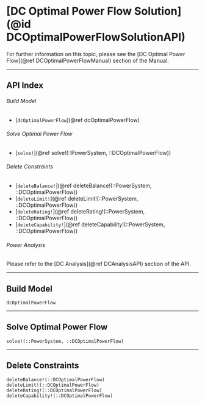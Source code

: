 # [DC Optimal Power Flow Solution](@id DCOptimalPowerFlowSolutionAPI)

For further information on this topic, please see the [DC Optimal Power Flow](@ref DCOptimalPowerFlowManual) section of the Manual.

---

## API Index

###### Build Model
* [`dcOptimalPowerFlow`](@ref dcOptimalPowerFlow)

###### Solve Optimal Power Flow
* [`solve!`](@ref solve!(::PowerSystem, ::DCOptimalPowerFlow))

###### Delete Constraints
* [`deleteBalance!`](@ref deleteBalance!(::PowerSystem, ::DCOptimalPowerFlow))
* [`deleteLimit!`](@ref deleteLimit!(::PowerSystem, ::DCOptimalPowerFlow))
* [`deleteRating!`](@ref deleteRating!(::PowerSystem, ::DCOptimalPowerFlow))
* [`deleteCapability!`](@ref deleteCapability!(::PowerSystem, ::DCOptimalPowerFlow))

###### Power Analysis
Please refer to the [DC Analysis](@ref DCAnalysisAPI) section of the API.

---

## Build Model
```@docs
dcOptimalPowerFlow
```

---

## Solve Optimal Power Flow
```@docs
solve!(::PowerSystem, ::DCOptimalPowerFlow)
```

---

## Delete Constraints
```@docs
deleteBalance!(::DCOptimalPowerFlow)
deleteLimit!(::DCOptimalPowerFlow)
deleteRating!(::DCOptimalPowerFlow)
deleteCapability!(::DCOptimalPowerFlow)
```